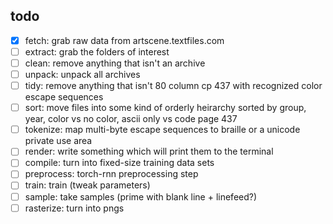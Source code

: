 todo
----

- [x] fetch:      grab raw data from artscene.textfiles.com
- [ ] extract:    grab the folders of interest
- [ ] clean:      remove anything that isn't an archive
- [ ] unpack:     unpack all archives
- [ ] tidy:       remove anything that isn't 80 column cp 437 with
                  recognized color escape sequences
- [ ] sort:       move files into some kind of orderly heirarchy
                  sorted by group, year, color vs no color, ascii only
                  vs code page 437
- [ ] tokenize:   map multi-byte escape sequences to braille or a
                  unicode private use area
- [ ] render:     write something which will print them to the terminal
- [ ] compile:    turn into fixed-size training data sets
- [ ] preprocess: torch-rnn preprocessing step
- [ ] train:      train (tweak parameters)
- [ ] sample:     take samples (prime with blank line + linefeed?)
- [ ] rasterize:  turn into pngs
